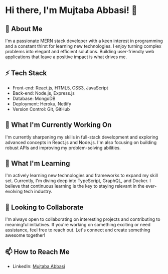 # Hi there, I'm Mujtaba Abbasi! 👋

## 🚀 About Me
I'm a passionate MERN stack developer with a keen interest in programming and a constant thirst for learning new technologies. I enjoy turning complex problems into elegant and efficient solutions. Building user-friendly web applications that leave a positive impact is what drives me.

## ⚡ Tech Stack
- Front-end: React.js, HTML5, CSS3, JavaScript
- Back-end: Node.js, Express.js
- Database: MongoDB
- Deployment: Heroku, Netlify
- Version Control: Git, GitHub

## 🔭 What I'm Currently Working On
I'm currently sharpening my skills in full-stack development and exploring advanced concepts in React.js and Node.js. I'm also focusing on building robust APIs and improving my problem-solving abilities.

## 🌱 What I'm Learning
I'm actively learning new technologies and frameworks to expand my skill set. Currently, I'm diving deep into TypeScript, GraphQL, and Docker. I believe that continuous learning is the key to staying relevant in the ever-evolving tech industry.

## 🤝 Looking to Collaborate
I'm always open to collaborating on interesting projects and contributing to meaningful initiatives. If you're working on something exciting or need assistance, feel free to reach out. Let's connect and create something awesome together!

## 📫 How to Reach Me
- LinkedIn: [Mujtaba Abbasi](https://www.linkedin.com/in/mujtaba-dev/)
